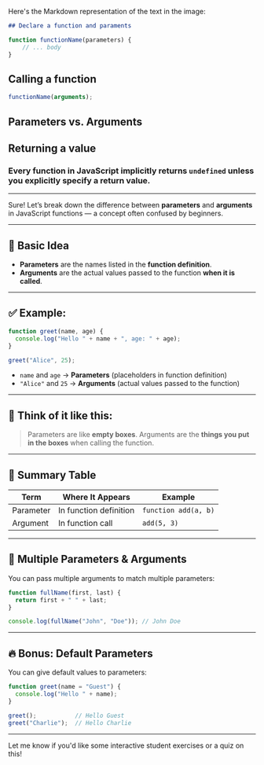 Here's the Markdown representation of the text in the image:

```markdown
## Declare a function and paraments
```
```javascript
function functionName(parameters) {
    // ... body
}
```

## Calling a function

```javascript
functionName(arguments);
```

## Parameters vs. Arguments

## Returning a value

### Every function in JavaScript implicitly returns `undefined` unless you explicitly specify a return value.



----

Sure! Let’s break down the difference between **parameters** and **arguments** in JavaScript functions — a concept often confused by beginners.

---

## 🧠 Basic Idea

* **Parameters** are the names listed in the **function definition**.
* **Arguments** are the actual values passed to the function **when it is called**.

---

## ✅ Example:

```javascript
function greet(name, age) {
  console.log("Hello " + name + ", age: " + age);
}

greet("Alice", 25);
```

* `name` and `age` → **Parameters** (placeholders in function definition)
* `"Alice"` and `25` → **Arguments** (actual values passed to the function)

---

## 🎯 Think of it like this:

> Parameters are like **empty boxes**.
> Arguments are the **things you put in the boxes** when calling the function.

---

## 📌 Summary Table

| Term      | Where It Appears       | Example              |
| --------- | ---------------------- | -------------------- |
| Parameter | In function definition | `function add(a, b)` |
| Argument  | In function call       | `add(5, 3)`          |

---

## 🔄 Multiple Parameters & Arguments

You can pass multiple arguments to match multiple parameters:

```javascript
function fullName(first, last) {
  return first + " " + last;
}

console.log(fullName("John", "Doe")); // John Doe
```

---

## 🔥 Bonus: Default Parameters

You can give default values to parameters:

```javascript
function greet(name = "Guest") {
  console.log("Hello " + name);
}

greet();           // Hello Guest
greet("Charlie");  // Hello Charlie
```

---

Let me know if you'd like some interactive student exercises or a quiz on this!
